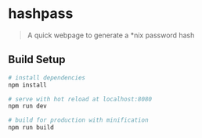 # hashpass

> A quick webpage to generate a *nix password hash


## Build Setup

``` bash
# install dependencies
npm install

# serve with hot reload at localhost:8080
npm run dev

# build for production with minification
npm run build
```
